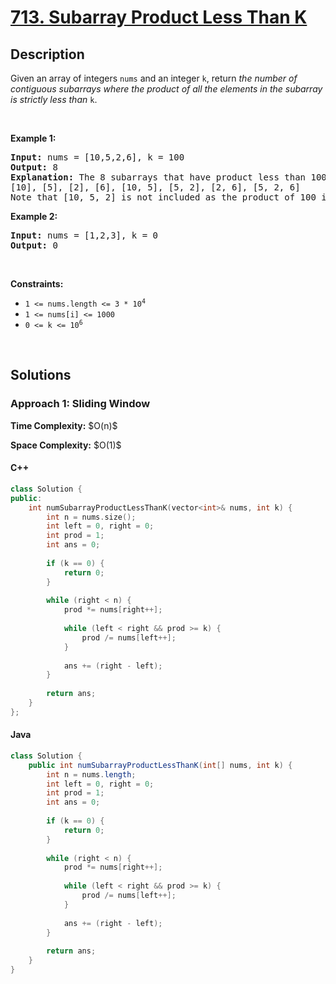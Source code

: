 # [713. Subarray Product Less Than K](https://leetcode.com/problems/subarray-product-less-than-k)

## Description

<p>Given an array of integers <code>nums</code> and an integer <code>k</code>, return <em>the number of contiguous subarrays where the product of all the elements in the subarray is strictly less than </em><code>k</code>.</p>
<p>&nbsp;</p>

<p><strong class="example">Example 1:</strong></p>
<pre>
<strong>Input:</strong> nums = [10,5,2,6], k = 100
<strong>Output:</strong> 8
<strong>Explanation:</strong> The 8 subarrays that have product less than 100 are:
[10], [5], [2], [6], [10, 5], [5, 2], [2, 6], [5, 2, 6]
Note that [10, 5, 2] is not included as the product of 100 is not strictly less than k.
</pre>

<p><strong class="example">Example 2:</strong></p>
<pre>
<strong>Input:</strong> nums = [1,2,3], k = 0
<strong>Output:</strong> 0
</pre>
<p>&nbsp;</p>

<p><strong>Constraints:</strong></p>
<ul>
    <li><code>1 &lt;= nums.length &lt;= 3 * 10<sup>4</sup></code></li>
    <li><code>1 &lt;= nums[i] &lt;= 1000</code></li>
    <li><code>0 &lt;= k &lt;= 10<sup>6</sup></code></li>
</ul>
<p>&nbsp;</p>

## Solutions

### **Approach 1: Sliding Window**

<p><strong>Time Complexity:</strong> $O(n)$</p>
<p><strong>Space Complexity:</strong> $O(1)$</p>

<!-- tabs:start -->

#### C++

```cpp
class Solution {
public:
    int numSubarrayProductLessThanK(vector<int>& nums, int k) {
        int n = nums.size();
        int left = 0, right = 0;
        int prod = 1;
        int ans = 0;
        
        if (k == 0) {
            return 0;
        }
        
        while (right < n) {
            prod *= nums[right++];
            
            while (left < right && prod >= k) {
                prod /= nums[left++];
            }
            
            ans += (right - left);
        }
        
        return ans;
    }
};
```

#### Java

```java
class Solution {
    public int numSubarrayProductLessThanK(int[] nums, int k) {
        int n = nums.length;
        int left = 0, right = 0;
        int prod = 1;
        int ans = 0;
        
        if (k == 0) {
            return 0;
        }
        
        while (right < n) {
            prod *= nums[right++];
            
            while (left < right && prod >= k) {
                prod /= nums[left++];
            }
            
            ans += (right - left);
        }
        
        return ans;
    }
}
```

<!-- tabs:end -->
